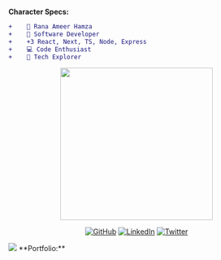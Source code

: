 
**Character Specs:**
```diff
+    👋 Rana Ameer Hamza
+    👀 Software Developer 
+    +3 React, Next, TS, Node, Express
+    💻 Code Enthusiast 
+    🚀 Tech Explorer 
```
<p align="center">
<img src="https://media.giphy.com/media/Ws6T5PN7wHv3cY8xy8/giphy.gif" width="300"></p>
<p align="center">
 	<a href="https://github.com/haazaa"><img src="https://img.icons8.com/doodle/48/github--v1.png" alt="GitHub"/></a>
 	<a href="https://www.linkedin.com/in/ranaameerhamzanoor"><img src="https://img.icons8.com/doodle/48/linkedin-circled.png" alt="LinkedIn"/></a>
 	<a href="https://twitter.com/im_hamza_dev"><img src="https://img.icons8.com/doodle/48/old-twitter-logo.png" alt="Twitter"/></a>
</p>
 <img src="https://github-readme-activity-graph.vercel.app/graph?username=haazaa&bg_color=161b22&color=ffffff&line=d5d5d5&point=a76c6c&area=true&hide_border=true&hide_title=true" />
**Portfolio:**
